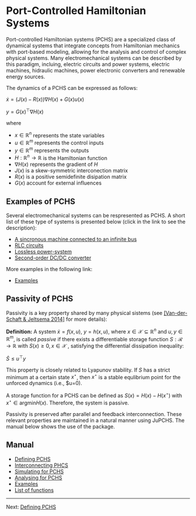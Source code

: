 # Port-Controlled Hamiltonian Systems

Port-controlled Hamiltonian systems (PCHS) are a specialized class of dynamical systems that integrate concepts from Hamiltonian mechanics with port-based modeling, allowing for the analysis and control of complex physical systems.  Many electromechanical systems can be described by this paradigm, incluing, electric circuits and power systems, electric machines, hidraulic machines, power electronic converters and renewable energy sources. 

The dynamics of a PCHS can be expressed as follows:

$\dot{x} = (J(x)-R(x))\nabla H(x) + G(x) u(x)$

$y = G(x)^\top \nabla H(x)$

where 
* $x\in\mathbb{R}^{n}$ represents the state variables
* $u\in\mathbb{R}^{m}$ represents the control inputs
* $y\in\mathbb{R}^{m}$ represents the outputs
* $H:\mathbb{R}^n\rightarrow\mathbb{R}$ is the Hamiltonian function
* $\nabla H(x)$ represents the gradient of $H$
* $J(x)$ is a skew-symmetric interconection matrix
* $R(x)$ is a positive semidefinite disipation matrix
* $G(x)$ account for external influences

## Examples of PCHS

Several electromechanical systems can be respresented as PCHS. A short list of these type of systems is presented below (click in the link to see the description):

* [A sincronous machine connected to an infinite bus](EX01.md)
* [RLC circuits](EX02.md)
* [Lossless power-system](EX03.md)
* [Second-order DC/DC converter](EX03.md)

More examples in the following link:

* [Examples](CH05.md)

## Passivity of PCHS

Passivity is a key property shared by many physical sistems (see [[Van-der-Schaft & Jeltsema 2014]](https://ieeexplore.ieee.org/document/8187102) for more details):  

**Definition:** A system $\dot{x} = f(x, u)$, $y = h(x, u)$, where $x \in \mathcal{X}\subseteq \mathbb{R}^n$ and $u, y \in \mathbb{R}^m$, is called *passive* if there exists a differentiable storage function $S : \mathcal{R} \rightarrow \mathbb{R}$ with $S(x) \geq 0, x \in \mathcal{X}$ , satisfying the differential dissipation inequality:

$\dot{S} \leq u^\top y$

This property is closely related to Lyapunov stability.  If $S$ has a strict minimum at a certain state $x^\star$, then $x^\star$ is a stable equlibrium point for the unforced dynamics (i.e., $u=0).    

A storage function for a PCHS can be defined as $S(x)=H(x)-H(x^\star)$ with $x^\star \in \text{argmin} H(x)$. Therefore, the system is passive.

Passivity is preserved after parallel and feedback interconnection. These relevant properties are maintained in a natural manner using JuPCHS.  The manual below shows the use of the package.

## Manual

* [Defining PCHS](CH01.md)
* [Interconnecting PHCS](CH02.md)
* [Simulating for PCHS](CH03.md)
* [Analysing for PCHS](CH04.md)
* [Examples](CH05.md)
* [List of functions](CH06.md)
---

Next: [Defining PCHS](CH01.md)

